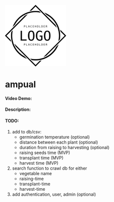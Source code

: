 <img src="placeholder-logo.png" alt="placeholder-logo" width="200" />


# ampual
#### Video Demo: <URL HERE>
#### Description:


#### TODO:
1. add to db/csv:
    - germination temperature (optional)
    - distance between each plant (optional)
    - duration from raising to harvesting (optional)
    - raising seeds time (MVP)
    - transplant time (MVP)
    - harvest time (MVP)
2. search function to crawl db for either
    - vegetable name
    - raising-time
    - transplant-time
    - harvest-time
3. add authentication, user, admin (optional)
